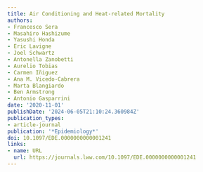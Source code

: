```yaml
---
title: Air Conditioning and Heat-related Mortality
authors:
- Francesco Sera
- Masahiro Hashizume
- Yasushi Honda
- Eric Lavigne
- Joel Schwartz
- Antonella Zanobetti
- Aurelio Tobias
- Carmen Iñiguez
- Ana M. Vicedo-Cabrera
- Marta Blangiardo
- Ben Armstrong
- Antonio Gasparrini
date: '2020-11-01'
publishDate: '2024-06-05T21:10:24.360984Z'
publication_types:
- article-journal
publication: '*Epidemiology*'
doi: 10.1097/EDE.0000000000001241
links:
- name: URL
  url: https://journals.lww.com/10.1097/EDE.0000000000001241
---
```

